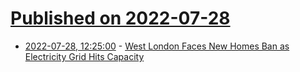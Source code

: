 # [Published on 2022-07-28](index.md)

* [2022-07-28, 12:25:00](https://news.slashdot.org/story/22/07/28/1223215/west-london-faces-new-homes-ban-as-electricity-grid-hits-capacity?utm_source=rss1.0mainlinkanon&utm_medium=feed) - [West London Faces New Homes Ban as Electricity Grid Hits Capacity](https://news.slashdot.org/story/22/07/28/1223215/west-london-faces-new-homes-ban-as-electricity-grid-hits-capacity?utm_source=rss1.0mainlinkanon&utm_medium=feed)
